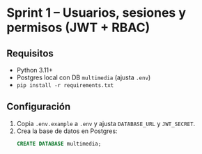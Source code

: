 # Sprint 1 – Usuarios, sesiones y permisos (JWT + RBAC)

## Requisitos
- Python 3.11+
- Postgres local con DB `multimedia` (ajusta `.env`)
- `pip install -r requirements.txt`

## Configuración
1) Copia `.env.example` a `.env` y ajusta `DATABASE_URL` y `JWT_SECRET`.
2) Crea la base de datos en Postgres:
   ```sql
   CREATE DATABASE multimedia;
